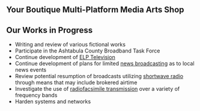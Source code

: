 ## Your Boutique Multi-Platform Media Arts Shop

## Our Works in Progress

* Writing and review of various fictional works  
* Participate in the Ashtabula County Broadband Task Force  
* Continue development of [ELP Television](https://coyote.works)
* Continue development of plans for limited [news broadcasting](https://en.wikipedia.org/wiki/News_broadcasting) as to local news events
* Review potential resumption of broadcasts utilizing [shortwave radio](https://simple.wikipedia.org/wiki/Shortwave_radio) through means that may include brokered airtime
* Investigate the use of [radiofacsimile transmission](https://en.wikipedia.org/wiki/Radiofax) over a variety of frequency bands  
* Harden systems and networks
